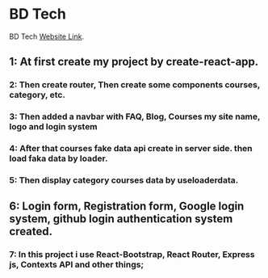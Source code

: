 # BD Tech

BD Tech [Website Link](https://bd-tech-f3e28.web.app/).

## 1: At first create my project by create-react-app.

### 2: Then create router, Then create some components courses, category, etc.

### 3: Then added a navbar with FAQ, Blog, Courses my site name, logo and login system

### 4: After that courses fake data api create in server side. then load faka data by loader.

### 5: Then display category courses data by useloaderdata.

## 6: Login form, Registration form, Google login system, github login authentication system  created.

### 7: In this project i use React-Bootstrap, React Router, Express js, Contexts API and other things;


